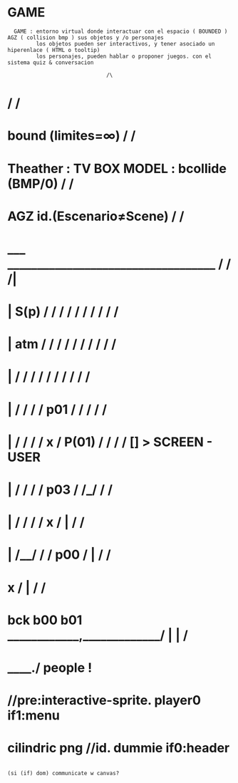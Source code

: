 # GAME

      GAME : entorno virtual donde interactuar con el espacio ( BOUNDED ) AGZ ( collision bmp ) sus objetos y /o personajes
             los objetos pueden ser interactivos, y tener asociado un hiperenlace ( HTML o tooltip)
             los personajes, pueden hablar o proponer juegos. con el sistema quiz & conversacion

                                   /\
#                                                                                                     / /
#                                                                        bound (limites=∞)          / /
#    Theather : TV BOX MODEL :                                            bcollide (BMP/0)          / / 
#                                                                    AGZ  id.(Escenario≠Scene)     / /
#              ___                                 ___________________________________          / /       /|
#     | S(p)   /  /          /       /             /                                  /         / /      / /
#     | atm   /  /          /       /             /                                  /         / /      / /
#     |      /  /          /       /             /                                  /         / /      / /
#     |     /  /          /       /                 p01                            /         / /      / /
#     |    /  /          /       /                   x                            /  P(01)  / /      / /      [] > SCREEN - USER
#     |   /  /          /       /               p03                              /         /_/      / / 
#     |  /  /          /       /                 x                              /      |           / /
#     | /__/          /       /                           p00                  /       |          / /
#                                                          x                   /        |         / /
#        bck           b00     b01              \____________,_____________/             |        | /
#        \__________________.______________/         people                                !        
#                                                  //pre:interactive-sprite.            player0      if1:menu
#                cilindric png                       //id.                                dummie     if0:header     
                                                                                                       (si (if) dom) communicate w canvas?
